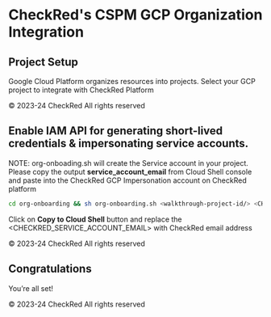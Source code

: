 # CheckRed's CSPM GCP Organization Integration

## Project Setup

Google Cloud Platform organizes resources into projects.
Select your GCP project to integrate with CheckRed Platform
<walkthrough-project-setup></walkthrough-project-setup>

<walkthrough-footnote>© 2023-24 CheckRed All rights reserved</walkthrough-footnote>

## Enable IAM API for generating short-lived credentials & impersonating service accounts. 

NOTE: org-onboading.sh will create the Service account in your project. Please copy the output **service_account_email** from Cloud Shell console and paste into the CheckRed GCP Impersonation account on CheckRed platform

```bash
cd org-onboarding && sh org-onboarding.sh <walkthrough-project-id/> <CHECKRED_SERVICE_ACCOUNT_EMAIL>
```

Click on **Copy to Cloud Shell** <walkthrough-cloud-shell-icon></walkthrough-cloud-shell-icon> button and replace the <CHECKRED_SERVICE_ACCOUNT_EMAIL> with CheckRed email address 


<walkthrough-footnote>© 2023-24 CheckRed All rights reserved</walkthrough-footnote>

## Congratulations

<walkthrough-conclusion-trophy></walkthrough-conclusion-trophy>

You’re all set!

<walkthrough-footnote>© 2023-24 CheckRed All rights reserved</walkthrough-footnote>
